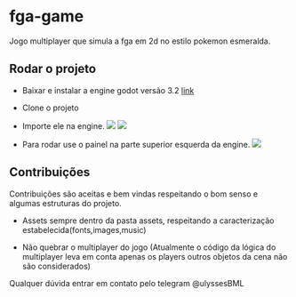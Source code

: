 # fga-game

Jogo multiplayer que simula a fga em 2d no estilo pokemon esmeralda.

## Rodar o projeto

- Baixar e instalar a engine godot versão 3.2 [link](https://godotengine.org/)

- Clone o projeto

- Importe ele na engine. 
![](https://imgur.com/CdIAOt5.png) 
![](https://imgur.com/LfSOD7X.png)

- Para rodar use o painel na parte superior esquerda da engine.
![](https://imgur.com/yTtwRI4.png)

## Contribuições

Contribuições são aceitas e bem vindas respeitando o bom senso e algumas estruturas do projeto.
- Assets sempre dentro da pasta assets, respeitando a caracterização estabelecida(fonts,images,music)

- Não quebrar o multiplayer do jogo (Atualmente o código da lógica do multiplayer leva em conta apenas os players outros objetos da cena não são considerados)

Qualquer dúvida entrar em contato pelo telegram @ulyssesBML

